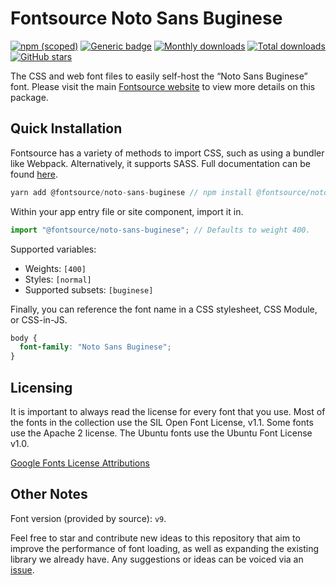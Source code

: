 # Fontsource Noto Sans Buginese

[![npm (scoped)](https://img.shields.io/npm/v/@fontsource/noto-sans-buginese?color=brightgreen)](https://www.npmjs.com/package/@fontsource/noto-sans-buginese) [![Generic badge](https://img.shields.io/badge/fontsource-passing-brightgreen)](https://github.com/fontsource/fontsource) [![Monthly downloads](https://badgen.net/npm/dm/@fontsource/noto-sans-buginese)](https://github.com/fontsource/fontsource) [![Total downloads](https://badgen.net/npm/dt/@fontsource/noto-sans-buginese)](https://github.com/fontsource/fontsource) [![GitHub stars](https://img.shields.io/github/stars/fontsource/fontsource.svg?style=social&label=Star)](https://github.com/fontsource/fontsource/stargazers)

The CSS and web font files to easily self-host the “Noto Sans Buginese” font. Please visit the main [Fontsource website](https://fontsource.org/fonts/noto-sans-buginese) to view more details on this package.

## Quick Installation

Fontsource has a variety of methods to import CSS, such as using a bundler like Webpack. Alternatively, it supports SASS. Full documentation can be found [here](https://fontsource.org/docs/introduction).

```javascript
yarn add @fontsource/noto-sans-buginese // npm install @fontsource/noto-sans-buginese
```

Within your app entry file or site component, import it in.

```javascript
import "@fontsource/noto-sans-buginese"; // Defaults to weight 400.
```

Supported variables:

- Weights: `[400]`
- Styles: `[normal]`
- Supported subsets: `[buginese]`

Finally, you can reference the font name in a CSS stylesheet, CSS Module, or CSS-in-JS.

```css
body {
  font-family: "Noto Sans Buginese";
}
```

## Licensing

It is important to always read the license for every font that you use.
Most of the fonts in the collection use the SIL Open Font License, v1.1. Some fonts use the Apache 2 license. The Ubuntu fonts use the Ubuntu Font License v1.0.

[Google Fonts License Attributions](https://fonts.google.com/attribution)

## Other Notes

Font version (provided by source): `v9`.

Feel free to star and contribute new ideas to this repository that aim to improve the performance of font loading, as well as expanding the existing library we already have. Any suggestions or ideas can be voiced via an [issue](https://github.com/fontsource/fontsource/issues).
